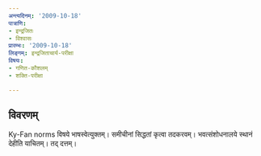 ```yaml
---
अन्त्यदिनम्: '2009-10-18'
पात्राणि:
- इन्द्रजितः
- विश्वासः
प्रारम्भः: '2009-10-18'
लिङ्गम्: इन्द्रजिताचार्य-परीक्षा
विषयः:
- गणित-कौशलम्
- शक्ति-परीक्षा

---
```


## विवरणम्
Ky-Fan norms विषये भाषस्वेत्युक्तम्। समीचीनां सिद्धतां कृत्वा तदकरवम्। भवत्संशोधनालये स्थानं देहीति याचितम्। तद् दत्तम्।

